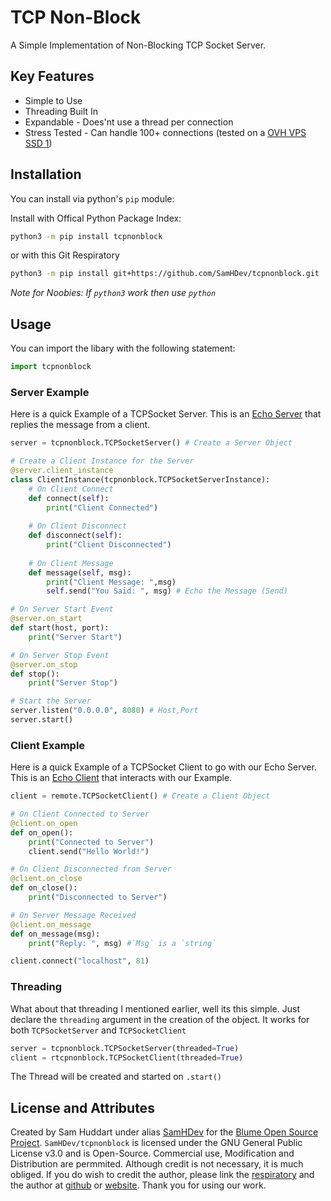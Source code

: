 # TCP Non-Block
A Simple Implementation of Non-Blocking TCP Socket Server. 

## Key Features

 * Simple to Use
 * Threading Built In
 * Expandable  - Does'nt use a thread per connection
 * Stress Tested - Can handle 100+ connections  (tested on a [OVH VPS SSD 1](https://www.ovh.co.uk/vps/vps-ssd.xml))

## Installation
You can install via python's `pip` module:

Install with Offical Python Package Index:
```bash
python3 -m pip install tcpnonblock
```
or with this Git Respiratory
```bash
python3 -m pip install git+https://github.com/SamHDev/tcpnonblock.git
```
*Note for Noobies: If `python3` work then use `python`*


## Usage

You can import the libary with the following statement:
```py
import tcpnonblock
```

### Server Example
Here is a quick Example of a TCPSocket Server. This is an [Echo Server](/demos/echo/server.py) that replies the message from a client.
```py
server = tcpnonblock.TCPSocketServer() # Create a Server Object

# Create a Client Instance for the Server
@server.client_instance
class ClientInstance(tcpnonblock.TCPSocketServerInstance):
    # On Client Connect
    def connect(self):
        print("Client Connected")
    
    # On Client Disconnect
    def disconnect(self):
        print("Client Disconnected")
    
    # On Client Message
    def message(self, msg):
        print("Client Message: ",msg)
        self.send("You Said: ", msg) # Echo the Message (Send)

# On Server Start Event
@server.on_start
def start(host, port):
    print("Server Start")

# On Server Stop Event
@server.on_stop
def stop():
    print("Server Stop")

# Start the Server
server.listen("0.0.0.0", 8080) # Host,Port
server.start()
```

### Client Example
Here is a quick Example of a TCPSocket Client to go with our Echo Server. This is an [Echo Client](/demos/echo/client.py) that interacts with our Example.
```py
client = remote.TCPSocketClient() # Create a Client Object

# On Client Connected to Server
@client.on_open
def on_open():
    print("Connected to Server")
    client.send("Hello World!")

# On Client Disconnected from Server
@client.on_close
def on_close():
    print("Disconnected to Server")

# On Server Message Received
@client.on_message
def on_message(msg):
    print("Reply: ", msg) #`Msg` is a `string`

client.connect("localhost", 81)
```

### Threading

What about that threading I mentioned earlier, well its this simple. 
Just declare the `threading` argument in the creation of the object.
It works for both `TCPSocketServer` and `TCPSocketClient`

```py
server = tcpnonblock.TCPSocketServer(threaded=True)
client = rtcpnonblock.TCPSocketClient(threaded=True)
```

The Thread will be created and started on `.start()`

## License and Attributes

Created by Sam Huddart under alias [SamHDev](https://github.com/SamHDev/) for the [Blume Open Source Project](https://www.youtube.com/watch?v=oHg5SJYRHA0). `SamHDev/tcpnonblock` is licensed under the GNU General Public License v3.0 and is Open-Source. Commercial use, Modification and Distribution are permmited. Although credit is not necessary, it is much obliged. If you do wish to credit the author, please link the [respiratory](https://github.com/SamHDev/tcpnonblock/) and the author at [github](https://github.com/SamHDev/) or [website](https://samhdev.com). Thank you for using our work.
